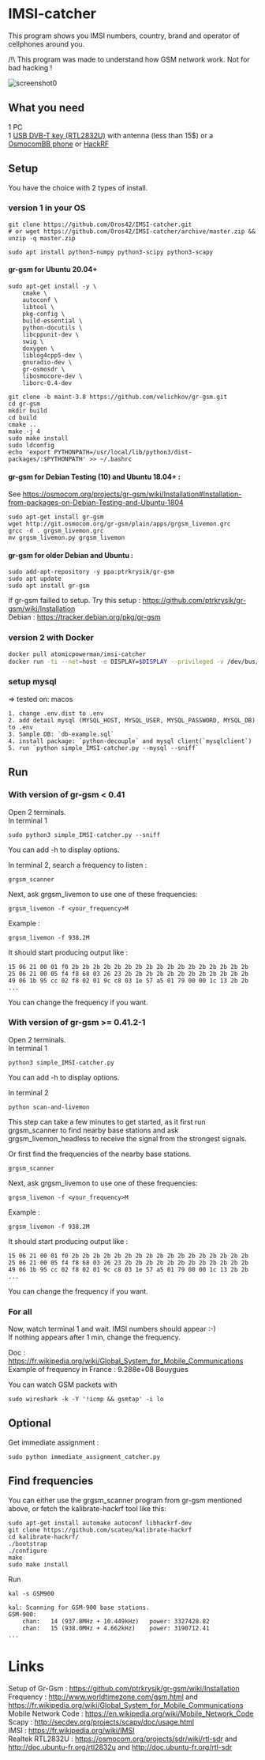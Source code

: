 # IMSI-catcher
This program shows you IMSI numbers, country, brand and operator of cellphones around you.  
  
/!\ This program was made to understand how GSM network work. Not for bad hacking !  
  

![screenshot0](capture_simple_IMSI-catcher.png)  
  

## What you need

1 PC  
1 [USB DVB-T key (RTL2832U)](https://osmocom.org/projects/sdr/wiki/rtl-sdr) with antenna (less than 15$) or a [OsmocomBB phone](https://osmocom.org/projects/baseband/wiki/Phones)   or [HackRF](https://greatscottgadgets.com/hackrf/)  
  
  
## Setup

You have the choice with 2 types of install.  

### version 1 in your OS
```
git clone https://github.com/Oros42/IMSI-catcher.git
# or wget https://github.com/Oros42/IMSI-catcher/archive/master.zip && unzip -q master.zip

sudo apt install python3-numpy python3-scipy python3-scapy
```

#### gr-gsm for Ubuntu 20.04+
```
sudo apt-get install -y \
    cmake \
    autoconf \
    libtool \
    pkg-config \
    build-essential \
    python-docutils \
    libcppunit-dev \
    swig \
    doxygen \
    liblog4cpp5-dev \
    gnuradio-dev \
    gr-osmosdr \
    libosmocore-dev \
    liborc-0.4-dev

git clone -b maint-3.8 https://github.com/velichkov/gr-gsm.git
cd gr-gsm
mkdir build
cd build
cmake ..
make -j 4
sudo make install
sudo ldconfig
echo 'export PYTHONPATH=/usr/local/lib/python3/dist-packages/:$PYTHONPATH' >> ~/.bashrc
```

#### gr-gsm for Debian Testing (10) and Ubuntu 18.04+ :  
See https://osmocom.org/projects/gr-gsm/wiki/Installation#Installation-from-packages-on-Debian-Testing-and-Ubuntu-1804  
```
sudo apt-get install gr-gsm
wget http://git.osmocom.org/gr-gsm/plain/apps/grgsm_livemon.grc
grcc -d . grgsm_livemon.grc
mv grgsm_livemon.py grgsm_livemon
```

#### gr-gsm for older Debian and Ubuntu :  
```
sudo add-apt-repository -y ppa:ptrkrysik/gr-gsm
sudo apt update
sudo apt install gr-gsm
```
If gr-gsm failled to setup. Try this setup : https://github.com/ptrkrysik/gr-gsm/wiki/Installation  
Debian : https://tracker.debian.org/pkg/gr-gsm  


### version 2 with Docker

```bash
docker pull atomicpowerman/imsi-catcher
docker run -ti --net=host -e DISPLAY=$DISPLAY --privileged -v /dev/bus/usb:/dev/bus/usb  atomicpowerman/imsi-catcher bash
```


### setup mysql
=> tested on: macos
```
1. change .env.dist to .env
2. add detail mysql (MYSQL_HOST, MYSQL_USER, MYSQL_PASSWORD, MYSQL_DB) to .env
3. Sample DB: `db-example.sql`
4. install package: `python-decouple` and mysql client(`mysqlclient`)
5. run `python simple_IMSI-catcher.py --mysql --sniff`
```


## Run
  
### With version of gr-gsm < 0.41
  
Open 2 terminals.  
In terminal 1
```
sudo python3 simple_IMSI-catcher.py --sniff
```  
You can add -h to display options.  
  
In terminal 2, search a frequency to listen :
```
grgsm_scanner
```

Next, ask grgsm_livemon to use one of these frequencies:
```
grgsm_livemon -f <your_frequency>M
```
Example :  
```
grgsm_livemon -f 938.2M
```

It should start producing output like :
```
15 06 21 00 01 f0 2b 2b 2b 2b 2b 2b 2b 2b 2b 2b 2b 2b 2b 2b 2b 2b 2b
25 06 21 00 05 f4 f8 68 03 26 23 2b 2b 2b 2b 2b 2b 2b 2b 2b 2b 2b 2b
49 06 1b 95 cc 02 f8 02 01 9c c8 03 1e 57 a5 01 79 00 00 1c 13 2b 2b
...
```
You can change the frequency if you want.  

### With version of gr-gsm >= 0.41.2-1

Open 2 terminals.  
In terminal 1
```
python3 simple_IMSI-catcher.py
```  
You can add -h to display options.  


In terminal 2

```
python scan-and-livemon
```

This step can take a few minutes to get started, as it first run
grgsm_scanner to find nearby base stations and ask
grgsm_livemon_headless to receive the signal from the strongest
signals.

Or first find the frequencies of the nearby base stations.

```
grgsm_scanner
```

Next, ask grgsm_livemon to use one of these frequencies:

```
grgsm_livemon -f <your_frequency>M
```
Example :  
```
grgsm_livemon -f 938.2M
```

It should start producing output like :
```
15 06 21 00 01 f0 2b 2b 2b 2b 2b 2b 2b 2b 2b 2b 2b 2b 2b 2b 2b 2b 2b
25 06 21 00 05 f4 f8 68 03 26 23 2b 2b 2b 2b 2b 2b 2b 2b 2b 2b 2b 2b
49 06 1b 95 cc 02 f8 02 01 9c c8 03 1e 57 a5 01 79 00 00 1c 13 2b 2b
...
```

You can change the frequency if you want.

### For all


Now, watch terminal 1 and wait. IMSI numbers should appear :-)  
If nothing appears after 1 min, change the frequency.  
  
Doc : https://fr.wikipedia.org/wiki/Global_System_for_Mobile_Communications  
Example of frequency in France : 9.288e+08 Bouygues  
  
You can watch GSM packets with  
```
sudo wireshark -k -Y '!icmp && gsmtap' -i lo
```

## Optional
 
Get immediate assignment :  
```
sudo python immediate_assignment_catcher.py
```

Find frequencies
----------------

You can either use the grgsm_scanner program from gr-gsm mentioned
above, or fetch the kalibrate-hackrf tool like this:

```
sudo apt-get install automake autoconf libhackrf-dev
git clone https://github.com/scateu/kalibrate-hackrf
cd kalibrate-hackrf/
./bootstrap
./configure
make
sudo make install
```
Run  
```
kal -s GSM900
```
```
kal: Scanning for GSM-900 base stations.
GSM-900:
	chan:   14 (937.8MHz + 10.449kHz)	power: 3327428.82
	chan:   15 (938.0MHz + 4.662kHz)	power: 3190712.41
...
```
  
# Links

Setup of Gr-Gsm : https://github.com/ptrkrysik/gr-gsm/wiki/Installation  
Frequency : http://www.worldtimezone.com/gsm.html and https://fr.wikipedia.org/wiki/Global_System_for_Mobile_Communications  
Mobile Network Code : https://en.wikipedia.org/wiki/Mobile_Network_Code  
Scapy : http://secdev.org/projects/scapy/doc/usage.html  
IMSI : https://fr.wikipedia.org/wiki/IMSI  
Realtek RTL2832U : https://osmocom.org/projects/sdr/wiki/rtl-sdr and http://doc.ubuntu-fr.org/rtl2832u and http://doc.ubuntu-fr.org/rtl-sdr  
